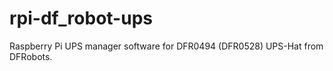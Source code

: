 # rpi-df_robot-ups

Raspberry Pi UPS manager software for DFR0494 (DFR0528) UPS-Hat from DFRobots.

